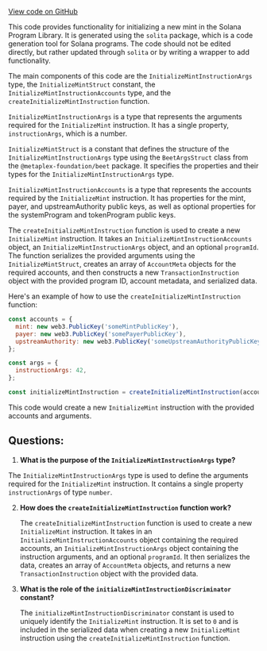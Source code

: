 [View code on GitHub](https://github.com/solana-labs/solana-program-library/managed-token/sdk/src/generated/instructions/InitializeMint.ts)

This code provides functionality for initializing a new mint in the Solana Program Library. It is generated using the `solita` package, which is a code generation tool for Solana programs. The code should not be edited directly, but rather updated through `solita` or by writing a wrapper to add functionality.

The main components of this code are the `InitializeMintInstructionArgs` type, the `InitializeMintStruct` constant, the `InitializeMintInstructionAccounts` type, and the `createInitializeMintInstruction` function.

`InitializeMintInstructionArgs` is a type that represents the arguments required for the `InitializeMint` instruction. It has a single property, `instructionArgs`, which is a number.

`InitializeMintStruct` is a constant that defines the structure of the `InitializeMintInstructionArgs` type using the `BeetArgsStruct` class from the `@metaplex-foundation/beet` package. It specifies the properties and their types for the `InitializeMintInstructionArgs` type.

`InitializeMintInstructionAccounts` is a type that represents the accounts required by the `InitializeMint` instruction. It has properties for the mint, payer, and upstreamAuthority public keys, as well as optional properties for the systemProgram and tokenProgram public keys.

The `createInitializeMintInstruction` function is used to create a new `InitializeMint` instruction. It takes an `InitializeMintInstructionAccounts` object, an `InitializeMintInstructionArgs` object, and an optional `programId`. The function serializes the provided arguments using the `InitializeMintStruct`, creates an array of `AccountMeta` objects for the required accounts, and then constructs a new `TransactionInstruction` object with the provided program ID, account metadata, and serialized data.

Here's an example of how to use the `createInitializeMintInstruction` function:

```javascript
const accounts = {
  mint: new web3.PublicKey('someMintPublicKey'),
  payer: new web3.PublicKey('somePayerPublicKey'),
  upstreamAuthority: new web3.PublicKey('someUpstreamAuthorityPublicKey'),
};

const args = {
  instructionArgs: 42,
};

const initializeMintInstruction = createInitializeMintInstruction(accounts, args);
```

This code would create a new `InitializeMint` instruction with the provided accounts and arguments.
## Questions: 
 1. **What is the purpose of the `InitializeMintInstructionArgs` type?**

   The `InitializeMintInstructionArgs` type is used to define the arguments required for the `InitializeMint` instruction. It contains a single property `instructionArgs` of type `number`.

2. **How does the `createInitializeMintInstruction` function work?**

   The `createInitializeMintInstruction` function is used to create a new `InitializeMint` instruction. It takes in an `InitializeMintInstructionAccounts` object containing the required accounts, an `InitializeMintInstructionArgs` object containing the instruction arguments, and an optional `programId`. It then serializes the data, creates an array of `AccountMeta` objects, and returns a new `TransactionInstruction` object with the provided data.

3. **What is the role of the `initializeMintInstructionDiscriminator` constant?**

   The `initializeMintInstructionDiscriminator` constant is used to uniquely identify the `InitializeMint` instruction. It is set to `0` and is included in the serialized data when creating a new `InitializeMint` instruction using the `createInitializeMintInstruction` function.